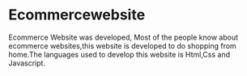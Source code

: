 # Ecommercewebsite
Ecommerce Website was developed, Most of the people know about ecommerce websites,this website is developed to do shopping from home.The languages used to develop this website is Html,Css and Javascript.
